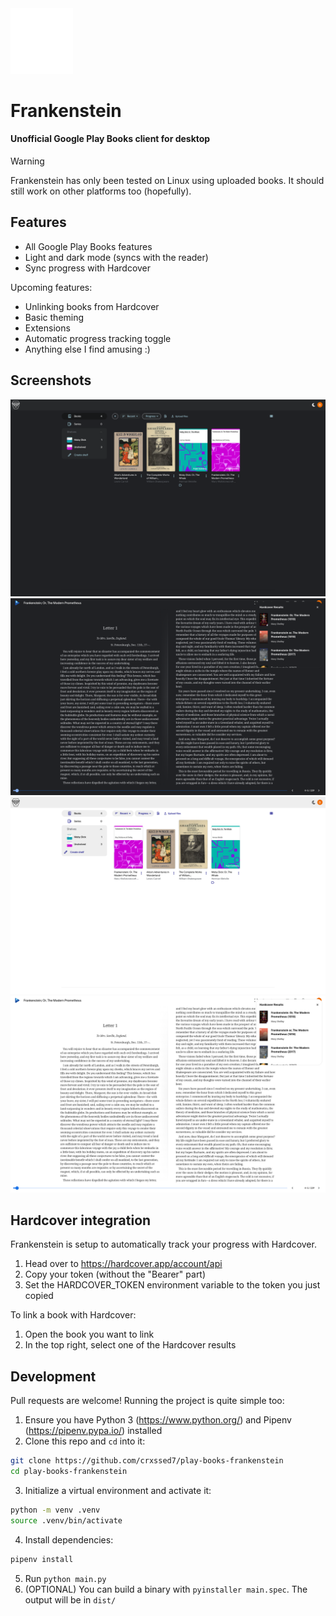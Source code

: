 <img src="assets/img/frankenstein.png" width="100" />

# Frankenstein
#### Unofficial Google Play Books client for desktop

> [!WARNING]
> Frankenstein has only been tested on Linux using uploaded books. It should still work on other platforms too (hopefully).

## Features
- All Google Play Books features
- Light and dark mode (syncs with the reader)
- Sync progress with Hardcover

Upcoming features:
- Unlinking books from Hardcover
- Basic theming
- Extensions
- Automatic progress tracking toggle
- Anything else I find amusing :)

## Screenshots
![DARK MODE HOME](screenshots/DARK_HOME.jpg)
![DARK MODE READER](screenshots/DARK_READER.jpg)
![LIGHT MODE HOME](screenshots/LIGHT_HOME.jpg)
![LIGHT MODE READER](screenshots/LIGHT_READER.jpg)

## Hardcover integration
Frankenstein is setup to automatically track your progress with Hardcover.
1. Head over to https://hardcover.app/account/api
2. Copy your token (without the "Bearer" part)
3. Set the HARDCOVER_TOKEN environment variable to the token you just copied

To link a book with Hardcover:
1. Open the book you want to link
2. In the top right, select one of the Hardcover results

## Development
Pull requests are welcome! Running the project is quite simple too:
1. Ensure you have Python 3 (https://www.python.org/) and Pipenv (https://pipenv.pypa.io/) installed
2. Clone this repo and `cd` into it:
```bash
git clone https://github.com/crxssed7/play-books-frankenstein
cd play-books-frankenstein
```
3. Initialize a virtual environment and activate it:
```bash
python -m venv .venv
source .venv/bin/activate
```
4. Install dependencies:
```bash
pipenv install
```
5. Run `python main.py`
6. (OPTIONAL) You can build a binary with `pyinstaller main.spec`. The output will be in `dist/`
